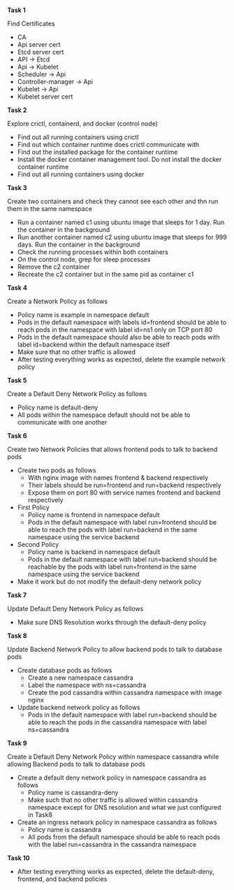 
**Task 1** 

Find Certificates 

-  CA
-  Api server cert
-  Etcd server cert
-  API -> Etcd
-  Api -> Kubelet
-  Scheduler -> Api
-  Controller-manager -> Api
-  Kubelet -> Api
-  Kubelet server cert

**Task 2**

Explore crictl, containerd, and docker (control node)

-  Find out all running containers using crictl
-  Find out which container runtime does crictl communicate with
-  Find out the installed package for the container runtime
-  Install the docker container management tool. Do not install the docker container runtime
-  Find out all running containers using docker

**Task 3**

Create two containers and check they cannot see each other and thn run them in the same namespace

-  Run a container named c1 using ubuntu image that sleeps for 1 day. Run the container in the background
-  Run another container named c2 using ubuntu image that sleeps for 999 days. Run the container in the background
-  Check the running processes within both containers
-  On the control node, grep for sleep processes
-  Remove the c2 container
-  Recreate the c2 container but in the same pid as container c1

**Task 4**

Create a Network Policy as follows

-  Policy name is example in namespace default
-  Pods in the default namespace with labels id=frontend should be able to reach pods in the namespace with label id=ns1 only on TCP port 80 
-  Pods in the default namespace should also be able to reach pods with label id=backend within the default namespace itself
-  Make sure that no other traffic is allowed
-  After testing everything works as expected, delete the example network policy

**Task 5**

Create a Default Deny Network Policy as follows

-  Policy name is default-deny
-  All pods within the namespace default should not be able to communicate with one another

**Task 6**

Create two Network Policies that allows frontend pods to talk to backend pods

-  Create two pods as follows
   - With nginx image with names frontend & backend respectively
   - Their labels should be run=frontend and run=backend respectively
   - Expose them on port 80 with service names frontend and backend respectively
-  First Policy
   - Policy name is frontend in namespace default
   - Pods in the default namespace with label run=frontend should be able to reach the pods with label run=backend in the same namespace using the service backend
-  Second Policy
   - Policy name is backend in namespace default
   - Pods in the default namespace with label run=backend should be reachable by the pods with label run=frontend in the same namespace using the service backend
-  Make it work but do not modify the default-deny network policy

**Task 7**

Update Default Deny Network Policy as follows

-  Make sure DNS Resolution works through the default-deny policy

**Task 8**

Update Backend Network Policy to allow backend pods to talk to database pods

-  Create database pods as follows
   - Create a new namespace cassandra
   - Label the namespace with ns=cassandra
   - Create the pod cassandra within cassandra namespace with image nginx
-  Update backend network policy as follows
   - Pods in the default namespace with label run=backend should be able to reach the pods in the cassandra namespace with label ns=cassandra

**Task 9**

Create a Default Deny Network Policy within namespace cassandra while allowing Backend pods to talk to database pods

-  Create a default deny network policy in namespace cassandra as follows
   - Policy name is cassandra-deny
   - Make such that no other traffic is allowed within cassandra namespace except for DNS resolution and what we just configured in Task8
-  Create an ingress network policy in namespace cassandra as follows
   - Policy name is cassandra
   - All pods from the default namespace should be able to reach pods with the label run=cassandra in the cassandra namespace

**Task 10**

-  After testing everything works as expected, delete the default-deny, frontend, and backend policies



